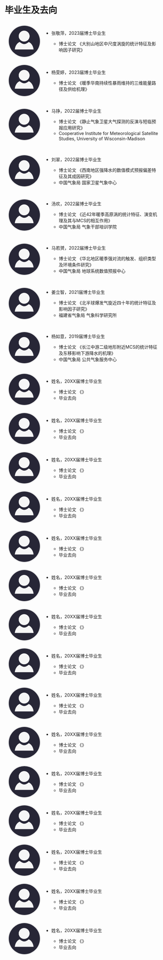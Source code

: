 # 毕业生及去向

<div style="display: flex; align-items: center; padding: 10px;">
  <img src="images/avatar/avatar.jpg" alt="zjp" width="100" style="border-radius: 100%; margin-right: 10px; border: 3px solid #f0f0f0;">
  <ul>
    <li>张敬萍，2023届博士毕业生</li>
    <ul>
      <li>博士论文 《大别山地区中尺度涡旋的统计特征及影响因子研究》</li>
    </ul>
  </ul>
</div>

<div style="display: flex; align-items: center; padding: 10px;">
  <img src="images/avatar/avatar.jpg" alt="ywt" width="100" style="border-radius: 100%; margin-right: 10px; border: 3px solid #f0f0f0;">
  <ul>
    <li>杨雯婷，2023届博士毕业生</li>
    <ul>
      <li>博士论文 《暖季华南持续性暴雨维持的三维能量路径及供给机理》</li>
    </ul>
  </ul>
</div>

<div style="display: flex; align-items: center; padding: 10px;">
  <img src="images/avatar/avatar.jpg" alt="mz" width="100" style="border-radius: 100%; margin-right: 10px; border: 3px solid #f0f0f0;">
  <ul>
    <li>马铮，2022届博士毕业生</li>
    <ul>
      <li>博士论文 《静止气象卫星大气探测的反演与短临预报应用研究》</li>
      <li>Cooperative Institute for Meteorological Satellite Studies, University of Wisconsin-Madison</li>
    </ul>
  </ul>
</div>

<div style="display: flex; align-items: center; padding: 10px;">
  <img src="images/avatar/avatar.jpg" alt="lc" width="100" style="border-radius: 100%; margin-right: 10px; border: 3px solid #f0f0f0;">
  <ul>
    <li>刘翠，2022届博士毕业生</li>
    <ul>
      <li>博士论文 《西南地区强降水的数值模式预报偏差特征及其成因研究》</li>
      <li>中国气象局 国家卫星气象中心</li>
    </ul>
  </ul>
</div>
  
<div style="display: flex; align-items: center; padding: 10px;">
  <img src="images/avatar/avatar.jpg" alt="th" width="100" style="border-radius: 100%; margin-right: 10px; border: 3px solid #f0f0f0;">
  <ul>
    <li>汤欢，2022届博士毕业生</li>
    <ul>
      <li>博士论文 《近42年暖季高原涡的统计特征、演变机理及其与MCS的相互作用》</li>
      <li>中国气象局 气象干部培训学院</li>
    </ul>
  </ul>
</div>

<div style="display: flex; align-items: center; padding: 10px;">
  <img src="images/avatar/avatar.jpg" alt="mry" width="100" style="border-radius: 100%; margin-right: 10px; border: 3px solid #f0f0f0;">
  <ul>
    <li>马若赟，2022届博士毕业生</li>
    <ul>
      <li>博士论文 《华北地区暖季强对流的触发、组织类型及环境条件研究》</li>
      <li>中国气象局 地球系统数值预报中心</li>
    </ul>
  </ul>
</div>

<div style="display: flex; align-items: center; padding: 10px;">
  <img src="images/avatar/avatar.jpg" alt="jlz" width="100" style="border-radius: 100%; margin-right: 10px; border: 3px solid #f0f0f0;">
  <ul>
    <li>姜立智，2021届博士毕业生</li>
    <ul>
      <li>博士论文 《北半球爆发气旋近四十年的统计特征及影响因子研究》</li>
      <li>福建省气象局 气象科学研究所</li>
    </ul>
  </ul>
</div>

<div style="display: flex; align-items: center; padding: 10px;">
  <img src="images/avatar/avatar.jpg" alt="jlz" width="100" style="border-radius: 100%; margin-right: 10px; border: 3px solid #f0f0f0;">
  <ul>
    <li>杨如意，2019届博士毕业生</li>
    <ul>
      <li>博士论文 《长江中游二级地形附近MCS的统计特征及东移影响下游降水的机理》</li>
      <li>中国气象局 公共气象服务中心</li>
    </ul>
  </ul>
</div>

<div style="display: flex; align-items: center; padding: 10px;">
  <img src="images/avatar/avatar.jpg" alt="jlz" width="100" style="border-radius: 100%; margin-right: 10px; border: 3px solid #f0f0f0;">
  <ul>
    <li>姓名，20XX届博士毕业生</li>
    <ul>
      <li>博士论文 《》</li>
      <li>毕业去向</li>
    </ul>
  </ul>
</div>

<div style="display: flex; align-items: center; padding: 10px;">
  <img src="images/avatar/avatar.jpg" alt="jlz" width="100" style="border-radius: 100%; margin-right: 10px; border: 3px solid #f0f0f0;">
  <ul>
    <li>姓名，20XX届博士毕业生</li>
    <ul>
      <li>博士论文 《》</li>
      <li>毕业去向</li>
    </ul>
  </ul>
</div>

<div style="display: flex; align-items: center; padding: 10px;">
  <img src="images/avatar/avatar.jpg" alt="jlz" width="100" style="border-radius: 100%; margin-right: 10px; border: 3px solid #f0f0f0;">
  <ul>
    <li>姓名，20XX届博士毕业生</li>
    <ul>
      <li>博士论文 《》</li>
      <li>毕业去向</li>
    </ul>
  </ul>
</div>

<div style="display: flex; align-items: center; padding: 10px;">
  <img src="images/avatar/avatar.jpg" alt="jlz" width="100" style="border-radius: 100%; margin-right: 10px; border: 3px solid #f0f0f0;">
  <ul>
    <li>姓名，20XX届博士毕业生</li>
    <ul>
      <li>博士论文 《》</li>
      <li>毕业去向</li>
    </ul>
  </ul>
</div>

<div style="display: flex; align-items: center; padding: 10px;">
  <img src="images/avatar/avatar.jpg" alt="jlz" width="100" style="border-radius: 100%; margin-right: 10px; border: 3px solid #f0f0f0;">
  <ul>
    <li>姓名，20XX届博士毕业生</li>
    <ul>
      <li>博士论文 《》</li>
      <li>毕业去向</li>
    </ul>
  </ul>
</div>

<div style="display: flex; align-items: center; padding: 10px;">
  <img src="images/avatar/avatar.jpg" alt="jlz" width="100" style="border-radius: 100%; margin-right: 10px; border: 3px solid #f0f0f0;">
  <ul>
    <li>姓名，20XX届博士毕业生</li>
    <ul>
      <li>博士论文 《》</li>
      <li>毕业去向</li>
    </ul>
  </ul>
</div>

<div style="display: flex; align-items: center; padding: 10px;">
  <img src="images/avatar/avatar.jpg" alt="jlz" width="100" style="border-radius: 100%; margin-right: 10px; border: 3px solid #f0f0f0;">
  <ul>
    <li>姓名，20XX届博士毕业生</li>
    <ul>
      <li>博士论文 《》</li>
      <li>毕业去向</li>
    </ul>
  </ul>
</div>

<div style="display: flex; align-items: center; padding: 10px;">
  <img src="images/avatar/avatar.jpg" alt="jlz" width="100" style="border-radius: 100%; margin-right: 10px; border: 3px solid #f0f0f0;">
  <ul>
    <li>姓名，20XX届博士毕业生</li>
    <ul>
      <li>博士论文 《》</li>
      <li>毕业去向</li>
    </ul>
  </ul>
</div>

<div style="display: flex; align-items: center; padding: 10px;">
  <img src="images/avatar/avatar.jpg" alt="jlz" width="100" style="border-radius: 100%; margin-right: 10px; border: 3px solid #f0f0f0;">
  <ul>
    <li>姓名，20XX届博士毕业生</li>
    <ul>
      <li>博士论文 《》</li>
      <li>毕业去向</li>
    </ul>
  </ul>
</div>

<div style="display: flex; align-items: center; padding: 10px;">
  <img src="images/avatar/avatar.jpg" alt="jlz" width="100" style="border-radius: 100%; margin-right: 10px; border: 3px solid #f0f0f0;">
  <ul>
    <li>姓名，20XX届博士毕业生</li>
    <ul>
      <li>博士论文 《》</li>
      <li>毕业去向</li>
    </ul>
  </ul>
</div>

<div style="display: flex; align-items: center; padding: 10px;">
  <img src="images/avatar/avatar.jpg" alt="jlz" width="100" style="border-radius: 100%; margin-right: 10px; border: 3px solid #f0f0f0;">
  <ul>
    <li>姓名，20XX届博士毕业生</li>
    <ul>
      <li>博士论文 《》</li>
      <li>毕业去向</li>
    </ul>
  </ul>
</div>

<div style="display: flex; align-items: center; padding: 10px;">
  <img src="images/avatar/avatar.jpg" alt="jlz" width="100" style="border-radius: 100%; margin-right: 10px; border: 3px solid #f0f0f0;">
  <ul>
    <li>姓名，20XX届博士毕业生</li>
    <ul>
      <li>博士论文 《》</li>
      <li>毕业去向</li>
    </ul>
  </ul>
</div>

<div style="display: flex; align-items: center; padding: 10px;">
  <img src="images/avatar/avatar.jpg" alt="jlz" width="100" style="border-radius: 100%; margin-right: 10px; border: 3px solid #f0f0f0;">
  <ul>
    <li>姓名，20XX届博士毕业生</li>
    <ul>
      <li>博士论文 《》</li>
      <li>毕业去向</li>
    </ul>
  </ul>
</div>

<div style="display: flex; align-items: center; padding: 10px;">
  <img src="images/avatar/avatar.jpg" alt="jlz" width="100" style="border-radius: 100%; margin-right: 10px; border: 3px solid #f0f0f0;">
  <ul>
    <li>姓名，20XX届博士毕业生</li>
    <ul>
      <li>博士论文 《》</li>
      <li>毕业去向</li>
    </ul>
  </ul>
</div>

<div style="display: flex; align-items: center; padding: 10px;">
  <img src="images/avatar/avatar.jpg" alt="jlz" width="100" style="border-radius: 100%; margin-right: 10px; border: 3px solid #f0f0f0;">
  <ul>
    <li>姓名，20XX届博士毕业生</li>
    <ul>
      <li>博士论文 《》</li>
      <li>毕业去向</li>
    </ul>
  </ul>
</div>

<br><br><br>

